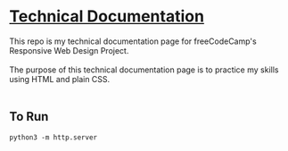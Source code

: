 # [Technical Documentation](https://laylark.github.io/technical-documentation/)

This repo is my technical documentation page for freeCodeCamp's Responsive Web Design Project.
<br>
<br>
The purpose of this technical documentation page is to practice my skills using HTML and plain CSS.
<br>
<br>

## To Run

```
python3 -m http.server
```
